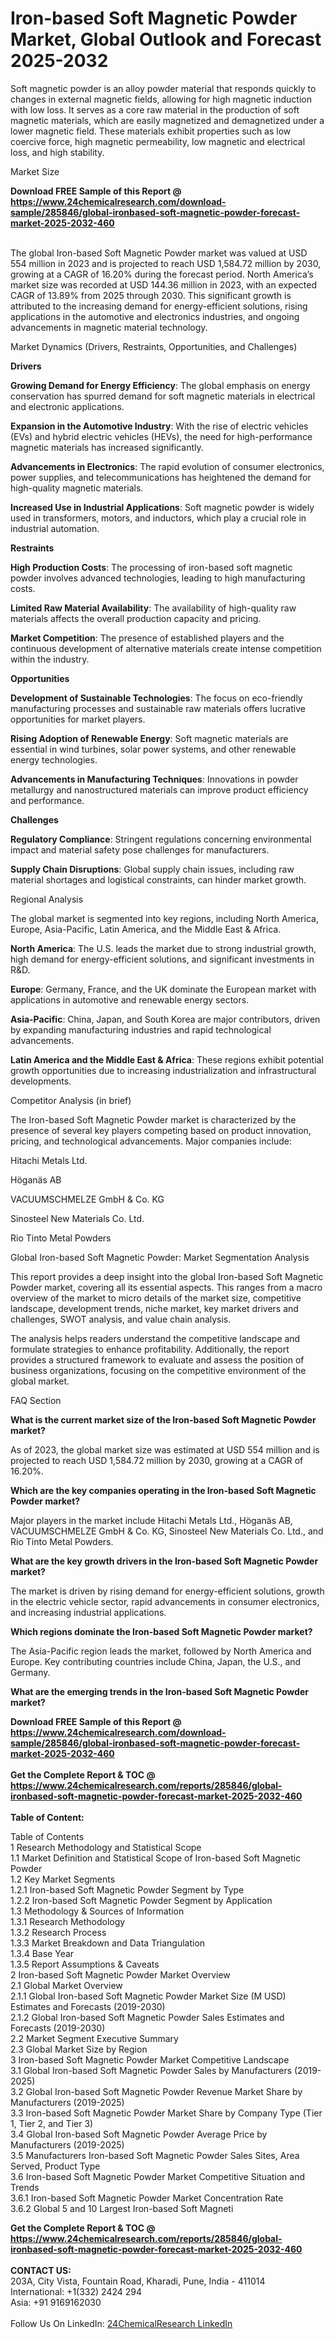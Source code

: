 <h1>Iron-based Soft Magnetic Powder Market, Global Outlook and Forecast 2025-2032</h1><p>Soft magnetic powder is an alloy powder material that responds quickly to changes in external magnetic fields, allowing for high magnetic induction with low loss. It serves as a core raw material in the production of soft magnetic materials, which are easily magnetized and demagnetized under a lower magnetic field. These materials exhibit properties such as low coercive force, high magnetic permeability, low magnetic and electrical loss, and high stability.</p><p>
Market Size</p><p>
</p><div><b>Download FREE Sample of this Report @ 
            <a href="https://www.24chemicalresearch.com/download-sample/285846/global-ironbased-soft-magnetic-powder-forecast-market-2025-2032-460">
            https://www.24chemicalresearch.com/download-sample/285846/global-ironbased-soft-magnetic-powder-forecast-market-2025-2032-460</a></b></div><br><p>The global Iron-based Soft Magnetic Powder market was valued at USD 554 million in 2023 and is projected to reach USD 1,584.72 million by 2030, growing at a CAGR of 16.20% during the forecast period. North America’s market size was recorded at USD 144.36 million in 2023, with an expected CAGR of 13.89% from 2025 through 2030. This significant growth is attributed to the increasing demand for energy-efficient solutions, rising applications in the automotive and electronics industries, and ongoing advancements in magnetic material technology.</p><p>
Market Dynamics (Drivers, Restraints, Opportunities, and Challenges)</p><p>
<strong>Drivers</strong></p><p>
</p><p><strong>Growing Demand for Energy Efficiency</strong>: The global emphasis on energy conservation has spurred demand for soft magnetic materials in electrical and electronic applications.</p><p><strong>Expansion in the Automotive Industry</strong>: With the rise of electric vehicles (EVs) and hybrid electric vehicles (HEVs), the need for high-performance magnetic materials has increased significantly.</p><p><strong>Advancements in Electronics</strong>: The rapid evolution of consumer electronics, power supplies, and telecommunications has heightened the demand for high-quality magnetic materials.</p><p><strong>Increased Use in Industrial Applications</strong>: Soft magnetic powder is widely used in transformers, motors, and inductors, which play a crucial role in industrial automation.</p><p>
<strong>Restraints</strong></p><p>
</p><p><strong>High Production Costs</strong>: The processing of iron-based soft magnetic powder involves advanced technologies, leading to high manufacturing costs.</p><p><strong>Limited Raw Material Availability</strong>: The availability of high-quality raw materials affects the overall production capacity and pricing.</p><p><strong>Market Competition</strong>: The presence of established players and the continuous development of alternative materials create intense competition within the industry.</p><p>
<strong>Opportunities</strong></p><p>
</p><p><strong>Development of Sustainable Technologies</strong>: The focus on eco-friendly manufacturing processes and sustainable raw materials offers lucrative opportunities for market players.</p><p><strong>Rising Adoption of Renewable Energy</strong>: Soft magnetic materials are essential in wind turbines, solar power systems, and other renewable energy technologies.</p><p><strong>Advancements in Manufacturing Techniques</strong>: Innovations in powder metallurgy and nanostructured materials can improve product efficiency and performance.</p><p>
<strong>Challenges</strong></p><p>
</p><p><strong>Regulatory Compliance</strong>: Stringent regulations concerning environmental impact and material safety pose challenges for manufacturers.</p><p><strong>Supply Chain Disruptions</strong>: Global supply chain issues, including raw material shortages and logistical constraints, can hinder market growth.</p><p>
Regional Analysis</p><p>
</p><p>The global market is segmented into key regions, including North America, Europe, Asia-Pacific, Latin America, and the Middle East &amp; Africa.</p><p>
</p><p><strong>North America</strong>: The U.S. leads the market due to strong industrial growth, high demand for energy-efficient solutions, and significant investments in R&amp;D.</p><p><strong>Europe</strong>: Germany, France, and the UK dominate the European market with applications in automotive and renewable energy sectors.</p><p><strong>Asia-Pacific</strong>: China, Japan, and South Korea are major contributors, driven by expanding manufacturing industries and rapid technological advancements.</p><p><strong>Latin America and the Middle East &amp; Africa</strong>: These regions exhibit potential growth opportunities due to increasing industrialization and infrastructural developments.</p><p>
Competitor Analysis (in brief)</p><p>
</p><p>The Iron-based Soft Magnetic Powder market is characterized by the presence of several key players competing based on product innovation, pricing, and technological advancements. Major companies include:</p><p>
</p><p>Hitachi Metals Ltd.</p><p>Höganäs AB</p><p>VACUUMSCHMELZE GmbH &amp; Co. KG</p><p>Sinosteel New Materials Co. Ltd.</p><p>Rio Tinto Metal Powders</p><p>
Global Iron-based Soft Magnetic Powder: Market Segmentation Analysis</p><p>
</p><p>This report provides a deep insight into the global Iron-based Soft Magnetic Powder market, covering all its essential aspects. This ranges from a macro overview of the market to micro details of the market size, competitive landscape, development trends, niche market, key market drivers and challenges, SWOT analysis, and value chain analysis.</p><p>
</p><p>The analysis helps readers understand the competitive landscape and formulate strategies to enhance profitability. Additionally, the report provides a structured framework to evaluate and assess the position of business organizations, focusing on the competitive environment of the global market.</p><p>
FAQ Section</p><p>
<strong>What is the current market size of the Iron-based Soft Magnetic Powder market?</strong></p><p>
</p><p>As of 2023, the global market size was estimated at USD 554 million and is projected to reach USD 1,584.72 million by 2030, growing at a CAGR of 16.20%.</p><p>
<strong>Which are the key companies operating in the Iron-based Soft Magnetic Powder market?</strong></p><p>
</p><p>Major players in the market include Hitachi Metals Ltd., Höganäs AB, VACUUMSCHMELZE GmbH &amp; Co. KG, Sinosteel New Materials Co. Ltd., and Rio Tinto Metal Powders.</p><p>
<strong>What are the key growth drivers in the Iron-based Soft Magnetic Powder market?</strong></p><p>
</p><p>The market is driven by rising demand for energy-efficient solutions, growth in the electric vehicle sector, rapid advancements in consumer electronics, and increasing industrial applications.</p><p>
<strong>Which regions dominate the Iron-based Soft Magnetic Powder market?</strong></p><p>
</p><p>The Asia-Pacific region leads the market, followed by North America and Europe. Key contributing countries include China, Japan, the U.S., and Germany.</p><p>
<strong>What are the emerging trends in the Iron-based Soft Magnetic Powder market?</strong></p><p>
</p><p></p><div><b>Download FREE Sample of this Report @ 
            <a href="https://www.24chemicalresearch.com/download-sample/285846/global-ironbased-soft-magnetic-powder-forecast-market-2025-2032-460">
            https://www.24chemicalresearch.com/download-sample/285846/global-ironbased-soft-magnetic-powder-forecast-market-2025-2032-460</a></b></div><br><div><b>Get the Complete Report & TOC @ 
            <a href="https://www.24chemicalresearch.com/reports/285846/global-ironbased-soft-magnetic-powder-forecast-market-2025-2032-460">
            https://www.24chemicalresearch.com/reports/285846/global-ironbased-soft-magnetic-powder-forecast-market-2025-2032-460</a></b></div><br>
            <b>Table of Content:</b><p>Table of Contents<br />
1 Research Methodology and Statistical Scope<br />
1.1 Market Definition and Statistical Scope of Iron-based Soft Magnetic Powder<br />
1.2 Key Market Segments<br />
1.2.1 Iron-based Soft Magnetic Powder Segment by Type<br />
1.2.2 Iron-based Soft Magnetic Powder Segment by Application<br />
1.3 Methodology & Sources of Information<br />
1.3.1 Research Methodology<br />
1.3.2 Research Process<br />
1.3.3 Market Breakdown and Data Triangulation<br />
1.3.4 Base Year<br />
1.3.5 Report Assumptions & Caveats<br />
2 Iron-based Soft Magnetic Powder Market Overview<br />
2.1 Global Market Overview<br />
2.1.1 Global Iron-based Soft Magnetic Powder Market Size (M USD) Estimates and Forecasts (2019-2030)<br />
2.1.2 Global Iron-based Soft Magnetic Powder Sales Estimates and Forecasts (2019-2030)<br />
2.2 Market Segment Executive Summary<br />
2.3 Global Market Size by Region<br />
3 Iron-based Soft Magnetic Powder Market Competitive Landscape<br />
3.1 Global Iron-based Soft Magnetic Powder Sales by Manufacturers (2019-2025)<br />
3.2 Global Iron-based Soft Magnetic Powder Revenue Market Share by Manufacturers (2019-2025)<br />
3.3 Iron-based Soft Magnetic Powder Market Share by Company Type (Tier 1, Tier 2, and Tier 3)<br />
3.4 Global Iron-based Soft Magnetic Powder Average Price by Manufacturers (2019-2025)<br />
3.5 Manufacturers Iron-based Soft Magnetic Powder Sales Sites, Area Served, Product Type<br />
3.6 Iron-based Soft Magnetic Powder Market Competitive Situation and Trends<br />
3.6.1 Iron-based Soft Magnetic Powder Market Concentration Rate<br />
3.6.2 Global 5 and 10 Largest Iron-based Soft Magneti</p><div><b>Get the Complete Report & TOC @ 
            <a href="https://www.24chemicalresearch.com/reports/285846/global-ironbased-soft-magnetic-powder-forecast-market-2025-2032-460">
            https://www.24chemicalresearch.com/reports/285846/global-ironbased-soft-magnetic-powder-forecast-market-2025-2032-460</a></b></div><br><b>CONTACT US:</b><br>
            203A, City Vista, Fountain Road, Kharadi, Pune, India - 411014<br>
            International: +1(332) 2424 294<br>
            Asia: +91 9169162030 <br><br>
            Follow Us On LinkedIn: <a href="https://www.linkedin.com/company/24chemicalresearch/">24ChemicalResearch LinkedIn</a>
